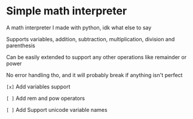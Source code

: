 # Simple math interpreter

A math interpreter I made with python, idk what else to say

Supports variables, addition, subtraction, multiplication, division and parenthesis

Can be easily extended to support any other operations like remainder or power

No error handling tho, and it will probably break if anything isn't perfect

`[x]` Add variables support

`[ ]` Add rem and pow operators

`[ ]` Add Support unicode variable names
